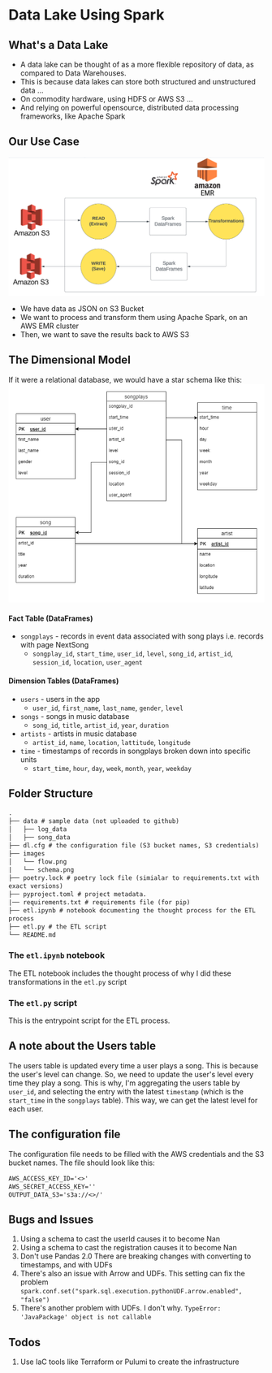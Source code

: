 # Data Lake Using Spark
## What's a Data Lake
* A data lake can be thought of as a more flexible repository of data, as compared to Data Warehouses.
* This is because data lakes can store both structured and unstructured data ...
* On commodity hardware, using HDFS or AWS S3 ...
* And relying on powerful opensource, distributed data processing frameworks, like Apache Spark

## Our Use Case
![Project flow](./images/flow.png)
* We have data as JSON on S3 Bucket
* We want to process and transform them using Apache Spark, on an AWS EMR cluster
* Then, we want to save the results back to AWS S3

## The Dimensional Model
If it were a relational database, we would have a star schema like this:
![Star Schema](./images/schema.png)
#### Fact Table (DataFrames)
* `songplays` - records in event data associated with song plays i.e. records with page NextSong
    * `songplay_id`, `start_time`, `user_id`, `level`, `song_id`, `artist_id`, `session_id`, `location`, `user_agent`
#### Dimension Tables (DataFrames)
* `users` - users in the app
    * `user_id`, `first_name`, `last_name`, `gender`, `level`
* `songs` - songs in music database
    * `song_id`, `title`, `artist_id`, `year`, `duration`
* `artists` - artists in music database
    * `artist_id`, `name`, `location`, `lattitude`, `longitude`
* `time` - timestamps of records in songplays broken down into specific units
    * `start_time`, `hour`, `day`, `week`, `month`, `year`, `weekday`

## Folder Structure
```
.
├── data # sample data (not uploaded to github)
│   ├── log_data
│   ├── song_data
├── dl.cfg # the configuration file (S3 bucket names, S3 credentials)
├── images
│   └── flow.png
|   └── schema.png
├── poetry.lock # poetry lock file (simialar to requirements.txt with exact versions)
├── pyproject.toml # project metadata.
|── requirements.txt # requirements file (for pip)
├── etl.ipynb # notebook documenting the thought process for the ETL process
├── etl.py # the ETL script
└── README.md
```
### The `etl.ipynb` notebook
The ETL notebook includes the thought process of why I did these transformations in the `etl.py` script
### The `etl.py` script
This is the entrypoint script for the ETL process.

## A note about the Users table
The users table is updated every time a user plays a song. This is because the user's level can change. So, we need to update the user's level every time they play a song. This is why, I'm aggregating the users table by `user_id`, and selecting the entry with the latest `timestamp` (which is the `start_time` in the `songplays` table). This way, we can get the latest level for each user.

## The configuration file
The configuration file needs to be filled with the AWS credentials and the S3 bucket names. The file should look like this:
```
AWS_ACCESS_KEY_ID='<>'
AWS_SECRET_ACCESS_KEY=''
OUTPUT_DATA_S3='s3a://<>/'
```

## Bugs and Issues
1. Using a schema to cast the userId causes it to become Nan
2. Using a schema to cast the registration causes it to become Nan
4. Don't use Pandas 2.0 There are breaking changes with converting to timestamps, and with UDFs
5. There's also an issue with Arrow and UDFs. This setting can fix the problem `spark.conf.set("spark.sql.execution.pythonUDF.arrow.enabled", "false")`
6. There's another problem with UDFs. I don't why. `TypeError: 'JavaPackage' object is not callable`

## Todos
1. Use IaC tools like Terraform or Pulumi to create the infrastructure